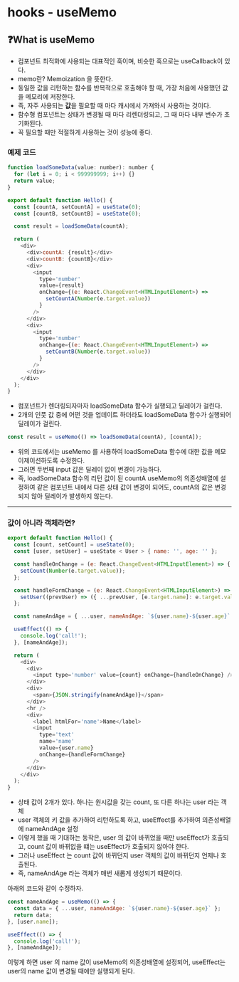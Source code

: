 # hooks - useMemo

## ❓What is **useMemo**

- 컴포넌트 최적화에 사용되는 대표적인 훅이며, 비슷한 훅으로는 useCallback이 있다.
- memo란? Memoization 을 뜻한다.
- 동일한 값을 리턴하는 함수를 반복적으로 호출해야 할 때, 가장 처음에 사용했던 값을 메모리에 저장한다.
- 즉, 자주 사용되는 **값**을 필요할 때 마다 캐시에서 가져와서 사용하는 것이다.
- 함수형 컴포넌트는 상태가 변경될 때 마다 리렌더링되고, 그 때 마다 내부 변수가 초기화된다.
- 꼭 필요할 때만 적절하게 사용하는 것이 성능에 좋다.

### 예제 코드

```js
function loadSomeData(value: number): number {
  for (let i = 0; i < 999999999; i++) {}
  return value;
}

export default function Hello() {
  const [countA, setCountA] = useState(0);
  const [countB, setCountB] = useState(0);

  const result = loadSomeData(countA);

  return (
    <div>
      <div>countA: {result}</div>
      <div>countB: {countB}</div>
      <div>
        <input
          type='number'
          value={result}
          onChange={(e: React.ChangeEvent<HTMLInputElement>) =>
            setCountA(Number(e.target.value))
          }
        />
      </div>
      <div>
        <input
          type='number'
          onChange={(e: React.ChangeEvent<HTMLInputElement>) =>
            setCountB(Number(e.target.value))
          }
        />
      </div>
    </div>
  );
}
```

- 컴포넌트가 렌더링되자마자 loadSomeData 함수가 실행되고 딜레이가 걸린다.
- 2개의 인풋 값 중에 어떤 것을 업데이트 하더라도 loadSomeData 함수가 실행되어 딜레이가 걸린다.

```js
const result = useMemo(() => loadSomeData(countA), [countA]);
```

- 위의 코드에서는 useMemo 를 사용하여 loadSomeData 함수에 대한 값을 메모이제이션하도록 수정한다.
- 그러면 두번째 input 값은 딜레이 없이 변경이 가능하다.
- 즉, loadSomeData 함수의 리턴 값이 된 countA useMemo의 의존성배열에 설정하여 같은 컴포넌트
  내에서 다른 상태 값이 변경이 되어도, countA의 값은 변경되지 않아 딜레이가 발생하지 않는다.

---

### 값이 아니라 객체라면?

```js
export default function Hello() {
  const [count, setCount] = useState(0);
  const [user, setUser] = useState < User > { name: '', age: '' };

  const handleOnChange = (e: React.ChangeEvent<HTMLInputElement>) => {
    setCount(Number(e.target.value));
  };

  const handleFormChange = (e: React.ChangeEvent<HTMLInputElement>) => {
    setUser((prevUser) => ({ ...prevUser, [e.target.name]: e.target.value }));
  };

  const nameAndAge = { ...user, nameAndAge: `${user.name}-${user.age}` };

  useEffect(() => {
    console.log('call!');
  }, [nameAndAge]);

  return (
    <div>
      <div>
        <input type='number' value={count} onChange={handleOnChange} />
      </div>
      <div>
        <span>{JSON.stringify(nameAndAge)}</span>
      </div>
      <hr />
      <div>
        <label htmlFor='name'>Name</label>
        <input
          type='text'
          name='name'
          value={user.name}
          onChange={handleFormChange}
        />
      </div>
    </div>
  );
}
```

- 상태 값이 2개가 있다. 하나는 원시값을 갖는 count, 또 다른 하나는 user 라는 객체
- user 객체의 키 값을 추가하여 리턴하도록 하고, useEffect를 추가하여 의존성배열에 nameAndAge 설정
- 이렇게 했을 때 기대하는 동작은, user 의 값이 바뀌었을 때만 useEffect가 호출되고,
  count 값이 바뀌없을 떄는 useEffect가 호출되지 않아야 한다.
- 그러나 useEffect 는 count 값이 바뀌던지 user 객체의 값이 바뀌던지 언제나 호출된다.
- 즉, nameAndAge 라는 객체가 매번 새롭게 생성되기 때문이다.

아래의 코드와 같이 수정하자.

```js
const nameAndAge = useMemo(() => {
  const data = { ...user, nameAndAge: `${user.name}-${user.age}` };
  return data;
}, [user.name]);

useEffect(() => {
  console.log('call!');
}, [nameAndAge]);
```

이렇게 하면 user 의 name 값이 useMemo의 의존성배열에 설정되어, useEffect는 user의 name 값이
변경될 때에만 실행되게 된다.

